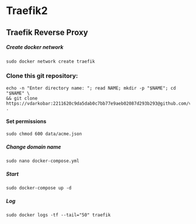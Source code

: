 # Traefik2
## Traefik Reverse Proxy

##### Create docker network
```
sudo docker network create traefik
```

### Clone this git repository:
```
echo -n "Enter directory name: "; read NAME; mkdir -p "$NAME"; cd "$NAME" \
&& git clone https://vdarkobar:2211620c9da5dab0c7bb77e9aeb02087d293b293@github.com/vdarkobar/Traefik2.git .
```
#### Set permissions
```
sudo chmod 600 data/acme.json
```
##### Change domain name
```
sudo nano docker-compose.yml
```
##### Start
```
sudo docker-compose up -d
```
##### Log
```
sudo docker logs -tf --tail="50" traefik
```
